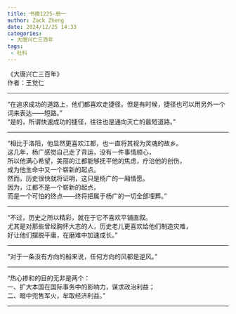 ```yaml
---
title: 书摘1225-册一
author: Zack Zheng
date: 2024/12/25 14:33
categories:
 - 大唐兴亡三百年
tags:
 - 社科
---
```


《大唐兴亡三百年》      
作者：王觉仁       

----------------------------------

“在追求成功的道路上，他们都喜欢走捷径。但是有时候，捷径也可以用另外一个词来表达——短路。”    
“是的，所谓快速成功的捷径，往往也是通向灭亡的最短道路。”   

------------------------------------


“相比于洛阳，他显然更喜欢江都，也一直将其视为灵魂的故乡。     
这几年，杨广感觉自己走了背运，没有一件事情顺心，    
所以他满心希望，美丽的江都能够抚平他的焦虑，疗治他的创伤，     
成为他生命中又一个崭新的起点。    
然而，历史很快就将证明，这只是杨广的一厢情愿。     
因为，江都不是一个崭新的起点，      
而是一个可怕的终点——终将把属于杨广的一切全部埋葬。”    

-------------------------------------


“不过，历史之所以精彩，就在于它不喜欢平铺直叙。   
尤其是对那些曾经胸怀大志的人，历史老儿更喜欢给他们制造灾难，    
好让他们摆脱平庸，在磨难中加速成长。”     


--------------------------------------

“对于一条没有方向的船来说，任何方向的风都是逆风。”       


---------------------------------------

“热心掺和的目的无非是两个：     
一、扩大本国在国际事务中的影响力，谋求政治利益；     
二、暗中兜售军火，牟取经济利益。”       


----------------------------------------
